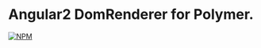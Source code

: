 # Angular2 DomRenderer for Polymer.

[![NPM](https://nodei.co/npm/ng2-polymer-renderer.png)](https://nodei.co/npm/ng2-polymer-renderer/)